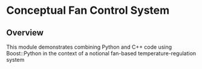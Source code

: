 # Conceptual Fan Control System

## Overview
This module demonstrates combining Python and C++ code using Boost::Python
in the context of a notional fan-based temperature-regulation system
